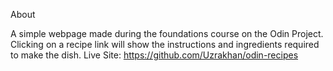 About


A simple webpage made during the foundations course on the Odin Project. Clicking on a recipe link will show the instructions and ingredients required to make the dish.
Live Site: https://github.com/Uzrakhan/odin-recipes
